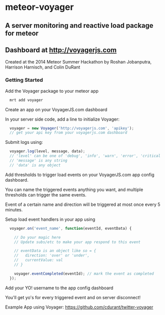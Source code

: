 meteor-voyager
==============

## A server monitoring and reactive load package for meteor

## Dashboard at http://voyagerjs.com

Created at the 2014 Meteor Summer Hackathon by
Roshan Jobanputra, Harrison Harnisch, and Colin DuRant


### Getting Started

Add the Voyager package to your meteor app
```javascript
  mrt add voyager
```

Create an app on your VoyagerJS.com dashboard


In your server side code, add a line to initialize Voyager:
```javascript
  voyager = new Voyager('http://voyagerjs.com', 'apikey');
  // get your api key from your voyagerjs.com dashboard
```


Submit logs using:
```javascript
  voyager.log(level, message, data);
  // 'level' can be one of 'debug', 'info', 'warn', 'error', 'critical'
  // 'message' is any string
  // 'data' is any object
```


Add thresholds to trigger load events on your VoyagerJS.com app config dashboard.

You can name the triggered events anything you want, and multiple thresholds can trigger the same events.

Event of a certain name and direction will be triggered at most once every 5 minutes.


Setup load event handlers in your app using

```javascript
  voyager.on('event_name', function(eventId, eventData) {

    // Do your magic here
    // Update subs/etc to make your app respond to this event

    // eventData is an object like so = {
    //   direction: 'over' or 'under',
    //   currentValue: val
    // }

    voyager.eventCompleted(eventId); // mark the event as completed
  });
```

Add your YO! username to the app config dashboard

You'll get yo's for every triggered event and on server disconnect!

Example App using Voyager: https://github.com/cdurant/twitter-voyager